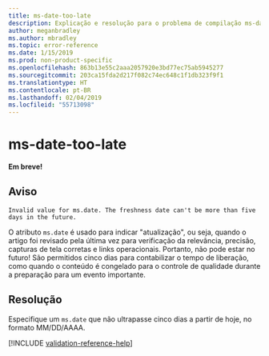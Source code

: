 ```yaml
---
title: ms-date-too-late
description: Explicação e resolução para o problema de compilação ms-date-too-late de Docs
author: meganbradley
ms.author: mbradley
ms.topic: error-reference
ms.date: 1/15/2019
ms.prod: non-product-specific
ms.openlocfilehash: 863b13e55c2aaa2057920e3bd77ec75ab5945277
ms.sourcegitcommit: 203ca15fda2d217f082c74ec648c1f1db323f9f1
ms.translationtype: HT
ms.contentlocale: pt-BR
ms.lasthandoff: 02/04/2019
ms.locfileid: "55713098"
---
```

# <a name="ms-date-too-late"></a>ms-date-too-late

**Em breve!**

## <a name="warning"></a>Aviso

`Invalid value for ms.date. The freshness date can't be more than five days in the future.`

O atributo `ms.date` é usado para indicar "atualização", ou seja, quando o artigo foi revisado pela última vez para verificação da relevância, precisão, capturas de tela corretas e links operacionais. Portanto, não pode estar no futuro! São permitidos cinco dias para contabilizar o tempo de liberação, como quando o conteúdo é congelado para o controle de qualidade durante a preparação para um evento importante.

## <a name="resolution"></a>Resolução

Especifique um `ms.date` que não ultrapasse cinco dias a partir de hoje, no formato MM/DD/AAAA.

<!--make sure to add this file to your includes folder and verify the path-->
[!INCLUDE [validation-reference-help](includes/validation-reference-help.md)]
